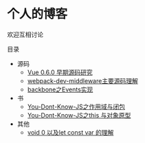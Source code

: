 # 个人的博客
欢迎互相讨论

目录

* 源码
    * [Vue 0.6.0 早期源码研究](https://github.com/funfish/blog/issues/1)
    * [webpack-dev-middleware主要源码理解](https://github.com/funfish/blog/issues/2)
    * [backbone之Events实现](https://github.com/funfish/blog/issues/4)
* 书
    * [You-Dont-Know-JS之作用域与闭包](https://github.com/funfish/blog/issues/5)
    * [You-Dont-Know-JS之this 与对象原型](https://github.com/funfish/blog/issues/6)
* 其他
    * [void 0 以及let const var 的理解](https://github.com/funfish/blog/issues/3)